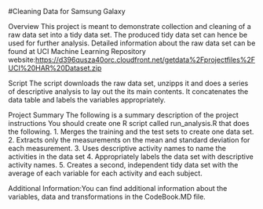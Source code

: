 #Cleaning Data for Samsung Galaxy 

Overview This project is meant to demonstrate collection and cleaning of a raw data set into a tidy data set. The produced tidy data set can hence be used for further analysis. Detailed information about the raw data set can be found at UCI Machine Learning Repository website:https://d396qusza40orc.cloudfront.net/getdata%2Fprojectfiles%2FUCI%20HAR%20Dataset.zip

Script The script downloads the raw data set, unzipps it and does a series of descriptive analysis to lay out the its main contents. It concatenates the data table and labels the variables appropriately.

Project Summary The following is a summary description of the project instructions You should create one R script called run_analysis.R that does the following. 1. Merges the training and the test sets to create one data set. 2. Extracts only the measurements on the mean and standard deviation for each measurement. 3. Uses descriptive activity names to name the activities in the data set 4. Appropriately labels the data set with descriptive activity names. 5. Creates a second, independent tidy data set with the average of each variable for each activity and each subject.

Additional Information:You can find additional information about the variables, data and transformations in the CodeBook.MD file.
